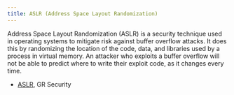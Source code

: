 ```yaml
---
title: ASLR (Address Space Layout Randomization)
---
```

Address Space Layout Randomization (ASLR) is a security technique
used in operating systems to mitigate risk against buffer overflow
attacks. It does this by randomizing the location of the code,
data, and libraries used by a process in virtual memory. An attacker
who exploits a buffer overflow will not be able to predict
where to write their exploit code, as it changes every time.

* [ASLR](https://pax.grsecurity.net/docs/aslr.txt), GR Security
